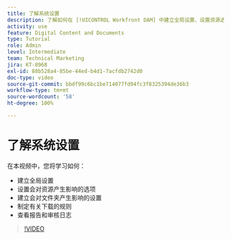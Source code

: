 ```yaml
---
title: 了解系统设置
description: 了解如何在 [!UICONTROL Workfront DAM] 中建立全局设置、设置资源选项、建立文件夹设置、制定下载规则以及查看报告和审核日志。
activity: use
feature: Digital Content and Documents
type: Tutorial
role: Admin
level: Intermediate
team: Technical Marketing
jira: KT-8968
exl-id: 88b528a4-85be-44ed-b4d1-7acfdb2742d0
doc-type: video
source-git-commit: bbdf99c6bc1be714077fd94fc3f8325394de36b3
workflow-type: tm+mt
source-wordcount: '58'
ht-degree: 100%

---
```


# 了解系统设置

在本视频中，您将学习如何：

* 建立全局设置
* 设置会对资源产生影响的选项
* 建立会对文件夹产生影响的设置
* 制定有关下载的规则
* 查看报告和审核日志

>[!VIDEO](https://video.tv.adobe.com/v/335231/?quality=12&learn=on&enablevpops=1)
